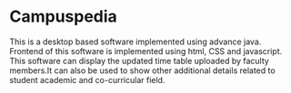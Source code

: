 # Campuspedia
This is a desktop based software implemented using advance java. Frontend of this software is implemented using html, CSS and javascript.
This software can display the updated time table uploaded by faculty members.It can also be used to show other additional details related 
to student academic and co-curricular field.

